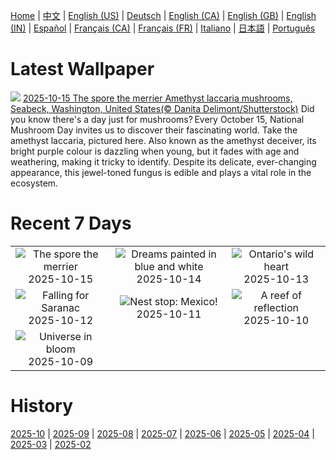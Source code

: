 [Home](../README.md) | [中文](zh-CN.md) | [English (US)](en-US.md) | [Deutsch](de-DE.md) | [English (CA)](en-CA.md) | [English (GB)](en-GB.md) | [English (IN)](en-IN.md) | [Español](es-ES.md) | [Français (CA)](fr-CA.md) | [Français (FR)](fr-FR.md) | [Italiano](it-IT.md) | [日本語](ja-JP.md) | [Português](pt-BR.md)

# Latest Wallpaper
![](https://www.bing.com/th?id=OHR.AmethystLaccaria_EN-CA2561600829_UHD.jpg)
[2025-10-15 The spore the merrier Amethyst laccaria mushrooms, Seabeck, Washington, United States(© Danita Delimont/Shutterstock)](https://www.bing.com/th?id=OHR.AmethystLaccaria_EN-CA2561600829_UHD.jpg)
Did you know there's a day just for mushrooms? Every October 15, National Mushroom Day invites us to discover their fascinating world. Take the amethyst laccaria, pictured here. Also known as the amethyst deceiver, its bright purple colour is dazzling when young, but it fades with age and weathering, making it tricky to identify. Despite its delicate, ever-changing appearance, this jewel-toned fungus is edible and plays a vital role in the ecosystem.

# Recent 7 Days
|  |  |  |
|:---:|:---:|:---:|
| ![](https://www.bing.com/th?id=OHR.AmethystLaccaria_EN-CA2561600829_400x240.jpg "The spore the merrier") 2025-10-15 | ![](https://www.bing.com/th?id=OHR.OiaSantorini_EN-CA2309047812_400x240.jpg "Dreams painted in blue and white") 2025-10-14 | ![](https://www.bing.com/th?id=OHR.AlgonParkOnt_EN-CA8810326454_400x240.jpg "Ontario's wild heart") 2025-10-13 |
| ![](https://www.bing.com/th?id=OHR.SaranacLake_EN-CA8587691019_400x240.jpg "Falling for Saranac") 2025-10-12 | ![](https://www.bing.com/th?id=OHR.WoodDuckHen_EN-CA8442966636_400x240.jpg "Nest stop: Mexico!") 2025-10-11 | ![](https://www.bing.com/th?id=OHR.MonurikiFiji_EN-CA8167749404_400x240.jpg "A reef of reflection") 2025-10-10 |
| ![](https://www.bing.com/th?id=OHR.WebbPillars_EN-CA8021988309_400x240.jpg "Universe in bloom") 2025-10-09 |  |  |

# History
[2025-10](../archives/wallpaper/en-CA/w_2025_10.md) | [2025-09](../archives/wallpaper/en-CA/w_2025_09.md) | [2025-08](../archives/wallpaper/en-CA/w_2025_08.md) | [2025-07](../archives/wallpaper/en-CA/w_2025_07.md) | [2025-06](../archives/wallpaper/en-CA/w_2025_06.md) | [2025-05](../archives/wallpaper/en-CA/w_2025_05.md) | [2025-04](../archives/wallpaper/en-CA/w_2025_04.md) | [2025-03](../archives/wallpaper/en-CA/w_2025_03.md) | [2025-02](../archives/wallpaper/en-CA/w_2025_02.md)

